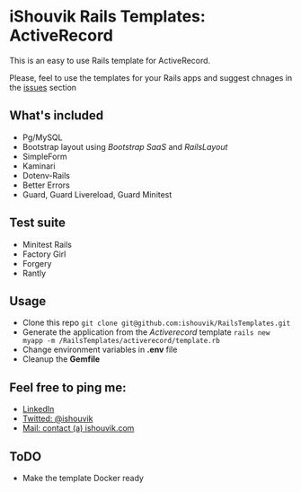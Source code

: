 # iShouvik Rails Templates: ActiveRecord
This is an easy to use Rails template for ActiveRecord.

Please, feel to use the templates for your Rails apps and suggest chnages in the [issues](https://github.com/ishouvik/RailsTemplates/issues) section

## What's included
- Pg/MySQL
- Bootstrap layout using *Bootstrap SaaS* and *RailsLayout*
- SimpleForm
- Kaminari
- Dotenv-Rails
- Better Errors
- Guard, Guard Livereload, Guard Minitest

## Test suite
- Minitest Rails
- Factory Girl
- Forgery
- Rantly

## Usage
- Clone this repo `git clone git@github.com:ishouvik/RailsTemplates.git`
- Generate the application from the *Activerecord* template `rails new myapp -m /RailsTemplates/activerecord/template.rb`
- Change environment variables in **.env** file
- Cleanup the **Gemfile**


## Feel free to ping me:
- [LinkedIn](https://in.linkedin.com/in/shouvikmukherjee)
- [Twitted: @ishouvik](http://twitter.com/ishouvik)
- [Mail: contact (a) ishouvik.com](mailto:contact@ishouvik.com)

## ToDO
- Make the template Docker ready
